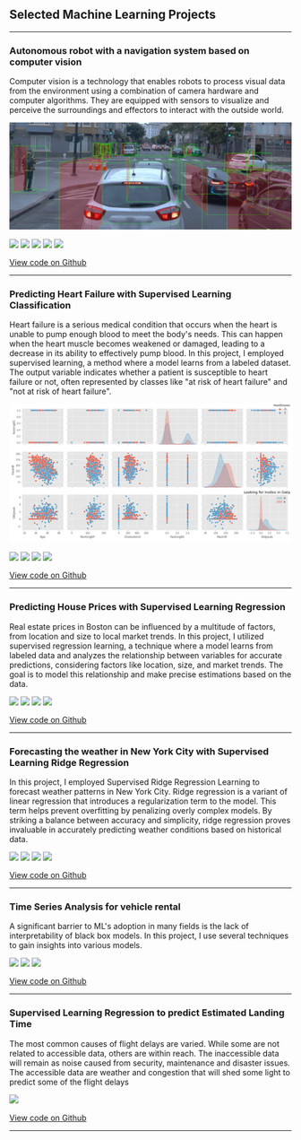 ## Selected Machine Learning Projects

---

### Autonomous robot with a navigation system based on computer vision

Computer vision is a technology that enables robots to process visual data from the environment using a combination of camera hardware and computer algorithms. They are equipped with sensors to visualize and perceive the surroundings and effectors to interact with the outside world.

<img src= 'https://github.com/sofiasawczenko/sofiasawczenko.github.io/blob/master/images/object_detection2.jpg?raw=true'/>

[![](https://img.shields.io/badge/Python-white?logo=Python)](#) [![](https://img.shields.io/badge/Jupyter-white?logo=Jupyter)](#) [![](https://img.shields.io/badge/RaspberryPi-white?logo=raspberrypi&logoColor=A22846)](#) [![](https://img.shields.io/badge/Arduino-white?logo=Arduino&logoColor=00878F)](#) [![](https://img.shields.io/badge/C/C++-white?logo=Cplusplus&logoColor=00599C)](#)

[View code on Github](https://github.com/sofiasawczenko/autonomous_robot_computer_vision)

---

### Predicting Heart Failure with Supervised Learning Classification 
Heart failure is a serious medical condition that occurs when the heart is unable to pump enough blood to meet the body's needs. This can happen when the heart muscle becomes weakened or damaged, leading to a decrease in its ability to effectively pump blood.  In this project, I employed supervised learning, a method where a model learns from a labeled dataset. The output variable indicates whether a patient is susceptible to heart failure or not, often represented by classes like "at risk of heart failure" and "not at risk of heart failure".

<img src= 'https://github.com/sofiasawczenko/sofiasawczenko.github.io/blob/master/images/imagem_heart.png?raw=true'/>

[![](https://img.shields.io/badge/Python-white?logo=Python)](#) [![](https://img.shields.io/badge/Jupyter-white?logo=Jupyter)](#) [![](https://img.shields.io/badge/Anaconda-white?logo=anaconda)](#) [![](https://img.shields.io/badge/sklearn-white?logo=scikit-learn)](#)

[View code on Github](https://github.com/sofiasawczenko/heart_failure_forecasting)

---

### Predicting House Prices with Supervised Learning Regression
Real estate prices in Boston can be influenced by a multitude of factors, from location and size to local market trends. In this project, I utilized supervised regression learning, a technique where a model learns from labeled data and analyzes the relationship between variables for accurate predictions, considering factors like location, size, and market trends. The goal is to model this relationship and make precise estimations based on the data.

[![](https://img.shields.io/badge/Python-white?logo=Python)](#) [![](https://img.shields.io/badge/Jupyter-white?logo=Jupyter)](#) [![](https://img.shields.io/badge/Anaconda-white?logo=anaconda)](#) [![](https://img.shields.io/badge/sklearn-white?logo=scikit-learn)](#)

[View code on Github](https://github.com/sofiasawczenko/forecasting_house_price/blob/main/regressao.ipynb)

---

### Forecasting the weather in New York City with Supervised Learning Ridge Regression 
In this project, I employed Supervised Ridge Regression Learning to forecast weather patterns in New York City. Ridge regression is a variant of linear regression that introduces a regularization term to the model. This term helps prevent overfitting by penalizing overly complex models. By striking a balance between accuracy and simplicity, ridge regression proves invaluable in accurately predicting weather conditions based on historical data.

[![](https://img.shields.io/badge/Python-white?logo=Python)](#) [![](https://img.shields.io/badge/Jupyter-white?logo=Jupyter)](#) [![](https://img.shields.io/badge/Anaconda-white?logo=anaconda)](#) [![](https://img.shields.io/badge/sklearn-white?logo=scikit-learn)](#)

[View code on Github](https://github.com/sofiasawczenko/weather_forecasting/blob/main/predict.ipynb)

---

### Time Series Analysis for vehicle rental
A significant barrier to ML's adoption in many fields is the lack of interpretability of black box models. In this project, I use several techniques to gain insights into various models. 


[![](https://img.shields.io/badge/Python-white?logo=Python)](#) [![](https://img.shields.io/badge/Jupyter-white?logo=Jupyter)](#) [![](https://img.shields.io/badge/sklearn-white?logo=scikit-learn)](#)

[View code on Github](https://github.com/sofiasawczenko/time_series_analysis/blob/main/TimeSeries-checkpoint.ipynb)

---

### Supervised Learning Regression to predict Estimated Landing Time
The most common causes of flight delays are varied. While some are not related to accessible data, others are within reach. The inaccessible data will remain as noise caused from security, maintenance and disaster issues. The accessible data are weather and congestion that will shed some light to predict some of the flight delays

[![](https://img.shields.io/badge/Python-white?logo=Python)](#) 

[View code on Github](https://github.com/mattschapman/mattschapman.github.io/tree/maste/spiders)

---
